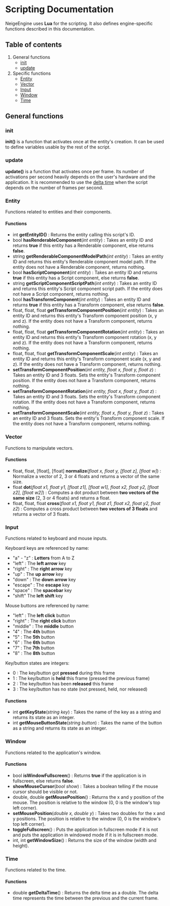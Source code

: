 

# Scripting Documentation
NeigeEngine uses **Lua** for the scripting. It also defines engine-specific functions described in this documentation.

## Table of contents
1. General functions
	- [init](#init)
	- [update](#update)
2. Specific functions
	- [Entity](#entity)
	- [Vector](#vector)
	- [Input](#input)
	- [Window](#window)
	- [Time](#time)
 
## General functions

### init
**init()** is a function that activates once at the entity's creation. It can be used to define variables usable by the rest of the script.

### update
**update()** is a function that activates once per frame. Its number of activations per second heavily depends on the user's hardware and the application. It is recommended to use the [delta time](#deltatime) when the script depends on the number of frames per second.

### Entity
Functions related to entities and their components.

#### Functions
- int **getEntityID()** : Returns the entity calling this script's ID.
- bool **hasRenderableComponent**(*int entity*) : Takes an entity ID and returns **true** if this entity has a Renderable component, else returns **false**.
- string **getRenderableComponentModelPath**(*int entity*) : Takes an entity ID and returns this entity's Renderable component model path. If the entity does not have a Renderable component, returns nothing.
- bool **hasScriptComponent**(*int entity*) : Takes an entity ID and returns **true** if this entity has a Script component, else returns **false**.
- string **getScriptComponentScriptPath**(*int entity*) : Takes an entity ID and returns this entity's Script component script path. If the entity does not have a Script component, returns nothing.
- bool **hasTransformComponent**(*int entity*) : Takes an entity ID and returns **true** if this entity has a Transform component, else returns **false**.
- float, float, float **getTransformComponentPosition**(*int entity*) : Takes an entity ID and returns this entity's Transform component position (x, y and z). If the entity does not have a Transform component, returns nothing.
- float, float, float **getTransformComponentRotation**(*int entity*) : Takes an entity ID and returns this entity's Transform component rotation (x, y and z). If the entity does not have a Transform component, returns nothing.
- float, float, float **getTransformComponentScale**(*int entity*) : Takes an entity ID and returns this entity's Transform component scale (x, y and z). If the entity does not have a Transform component, returns nothing.
- **setTransformComponentPosition**(*int entity, float x, float y, float z*) : Takes an entity ID and 3 floats. Sets the entity's Transform component position. If the entity does not have a Transform component, returns nothing.
- **setTransformComponentRotation**(*int entity, float x, float y, float z*) : Takes an entity ID and 3 floats. Sets the entity's Transform component rotation. If the entity does not have a Transform component, returns nothing.
- **setTransformComponentScale**(*int entity, float x, float y, float z*) : Takes an entity ID and 3 floats. Sets the entity's Transform component scale. If the entity does not have a Transform component, returns nothing.

### Vector
Functions to manipulate vectors.

#### Functions
- float, float, [float], [float] **normalize**(*float x, float y, [float z], [float w]*) : Normalize a vector of 2, 3 or 4 floats and returns a vector of the same size.
- float **dot**(*float x1, float y1, [float z1], [float w1], float x2, float y2, [float z2], [float w2]*) : Computes a dot product between **two vectors of the same size** (2, 3 or 4 floats) and returns a float.
- float, float, float **cross**(*float x1, float y1, float z1, float x2, float y2, float z2*) : Computes a cross product between **two vectors of 3 floats** and returns a vector of 3 floats.

### Input
Functions related to keyboard and mouse inputs.

Keyboard keys are referenced by name:
- "a" - "z" : **Letters** from A to Z
- "left" : The **left arrow** key
- "right" : The **right arrow** key
- "up" : The **up arrow** key
- "down" : The **down arrow** key
- "escape" : The **escape** key
- "space" : The **spacebar** key
- "shift" The **left shift** key

Mouse buttons are referenced by name:
- "left" : The **left click** button
- "right" : The **right click** button
- "middle" : The **middle** button
- "4" : The **4th** button
- "5" : The **5th** button
- "6" : The **6th** button
- "7" : The **7th** button
- "8" : The **8th** button

Key/button states are integers:
- 0 : The key/button got **pressed** during this frame
- 1 : The key/button is **held** this frame (pressed the previous frame)
- 2 : The key/button has been **released** this frame
- 3 : The key/button has no state (not pressed, held, nor released)

#### Functions
- int **getKeyState**(*string key*) : Takes the name of the key as a string and returns its state as an integer.
- int **getMouseButtonState**(*string button*) : Takes the name of the button as a string and returns its state as an integer.

### Window
Functions related to the application's window.

#### Functions
- bool **isWindowFullscreen**() : Returns **true** if the application is in fullscreen, else returns **false**.
- **showMouseCursor**(*bool show*) : Takes a boolean telling if the mouse cursor should be visible or not.
- double, double **getMousePosition**() : Returns the x and y position of the mouse. The position is relative to the window (0, 0 is the window's top left corner).
- **setMousePosition**(*double x, double y*) : Takes two doubles for the x and y positions. The position is relative to the window (0, 0 is the window's top left corner).
- **toggleFullscreen**() : Puts the application in fullscreen mode if it is not and puts the application in windowed mode if it is in fullscreen mode.
- int, int **getWindowSize**() : Returns the size of the window (width and height).

###  Time
Functions related to the time.

#### Functions
- <a id="deltatime"></a>double **getDeltaTime**() : Returns the delta time as a double. The delta time represents the time between the previous and the current frame.
